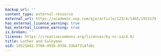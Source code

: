 ```yaml
---
backup_url: ''
content_type: external-resource
external_url: https://academic.oup.com/qje/article/123/4/1465/1933179
has_external_licence_warning: true
has_external_license_warning: true
is_broken: ''
license: https://creativecommons.org/licenses/by-nc-sa/4.0/
title: Luther and Suleyman
uid: 1d521b82-3788-493b-9356-33b47314fabc
---
```

